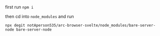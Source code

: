 first run `npm i`

then cd into `node_modules` and run

```
npx degit notAperson535/arc-browser-svelte/node_modules/bare-server-node bare-server-node
```
